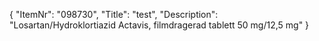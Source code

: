 {
  "ItemNr": "098730",
  "Title": "test",
  "Description": "Losartan/Hydroklortiazid Actavis, filmdragerad tablett 50 mg/12,5 mg"
}